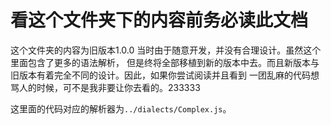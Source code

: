 # 看这个文件夹下的内容前务必读此文档

这个文件夹的内容为旧版本1.0.0 当时由于随意开发，并没有合理设计。虽然这个里面包含了更多的语法解析，
但是终将全部移植到新的版本中去。而且新版本与旧版本有着完全不同的设计。因此，如果你尝试阅读并且看到
一团乱麻的代码想骂人的时候，可不是我非要让你去看的。233333

这里面的代码对应的解析器为```../dialects/Complex.js```。
